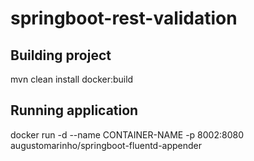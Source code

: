 # springboot-rest-validation

## Building project
mvn clean install docker:build

## Running application
docker run -d --name CONTAINER-NAME -p 8002:8080 augustomarinho/springboot-fluentd-appender